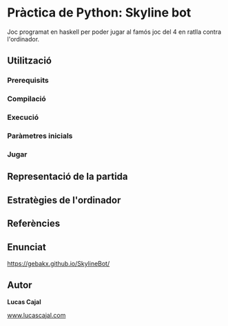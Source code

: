 # Pràctica de Python: Skyline bot

Joc programat en haskell per poder jugar al famós joc del 4 en ratlla contra l'ordinador.

## Utilització

### Prerequisits

### Compilació

### Execució

### Paràmetres inicials

### Jugar

## Representació de la partida

## Estratègies de l'ordinador

## Referències

## Enunciat

https://gebakx.github.io/SkylineBot/

## Autor

**Lucas Cajal**

www.lucascajal.com

